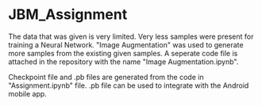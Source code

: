 # JBM_Assignment

The data that was given is very limited. Very less samples were present for training a Neural Network.
"Image Augmentation" was used to generate more samples from the existing given samples.
A seperate code file is attached in the repository with the name "Image Augmentation.ipynb".

Checkpoint file and .pb files are generated from the code in "Assignment.ipynb" file.
.pb file can be used to integrate with the Android mobile app.
